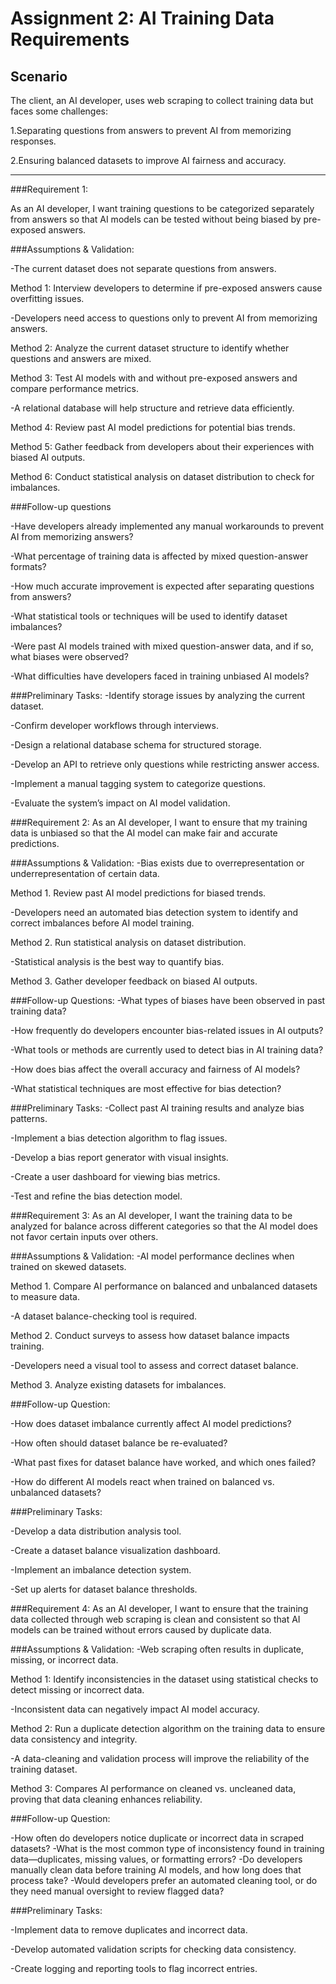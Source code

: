 # Assignment 2: AI Training Data Requirements


## Scenario
The client, an AI developer, uses web scraping to collect training data but faces some challenges:

1.Separating questions from answers to prevent AI from memorizing responses.

2.Ensuring balanced datasets to improve AI fairness and accuracy.

---

###Requirement 1:
 
As an AI developer, I want training questions to be categorized separately from answers so that AI models can be tested without being biased by pre-exposed answers.


###Assumptions & Validation:

-The current dataset does not separate questions from answers.

Method 1: Interview developers to determine if pre-exposed answers cause overfitting issues.

-Developers need access to questions only to prevent AI from memorizing answers.

Method 2: Analyze the current dataset structure to identify whether questions and answers are mixed.

Method 3: Test AI models with and without pre-exposed answers and compare performance metrics.

-A relational database will help structure and retrieve data efficiently.

Method 4: Review past AI model predictions for potential bias trends.

Method 5: Gather feedback from developers about their experiences with biased AI outputs.

Method 6: Conduct statistical analysis on dataset distribution to check for imbalances.


###Follow-up questions

-Have developers already implemented any manual workarounds to prevent AI from memorizing answers?

-What percentage of training data is affected by mixed question-answer formats?

-How much accurate improvement is expected after separating questions from answers?

-What statistical tools or techniques will be used to identify dataset imbalances?

-Were past AI models trained with mixed question-answer data, and if so, what biases were observed?

-What difficulties have developers faced in training unbiased AI models?


###Preliminary Tasks:
-Identify storage issues by analyzing the current dataset.

-Confirm developer workflows through interviews.

-Design a relational database schema for structured storage.

-Develop an API to retrieve only questions while restricting answer access.

-Implement a manual tagging system to categorize questions.

-Evaluate the system’s impact on AI model validation.


###Requirement 2: 
As an AI developer, I want to ensure that my training data is unbiased so that the AI model can make fair and accurate predictions.

###Assumptions & Validation:
-Bias exists due to overrepresentation or underrepresentation of certain data.

Method 1. Review past AI model predictions for biased trends.

-Developers need an automated bias detection system to identify and correct imbalances before AI model training.

Method 2. Run statistical analysis on dataset distribution.

-Statistical analysis is the best way to quantify bias.

Method 3. Gather developer feedback on biased AI outputs.

###Follow-up Questions:
-What types of biases have been observed in past training data?

-How frequently do developers encounter bias-related issues in AI outputs?

-What tools or methods are currently used to detect bias in AI training data?

-How does bias affect the overall accuracy and fairness of AI models?

-What statistical techniques are most effective for bias detection?



###Preliminary Tasks:
-Collect past AI training results and analyze bias patterns.

-Implement a bias detection algorithm to flag issues.

-Develop a bias report generator with visual insights.

-Create a user dashboard for viewing bias metrics.

-Test and refine the bias detection model.


###Requirement 3: 
As an AI developer, I want the training data to be analyzed for balance across different categories so that the AI model does not favor certain inputs over others.

###Assumptions & Validation:
-AI model performance declines when trained on skewed datasets.

Method 1. Compare AI performance on balanced and unbalanced datasets to measure data.

-A dataset balance-checking tool is required.

Method 2. Conduct surveys to assess how dataset balance impacts training.

-Developers need a visual tool to assess and correct dataset balance.

Method 3. Analyze existing datasets for imbalances.

###Follow-up Question:

-How does dataset imbalance currently affect AI model predictions?

-How often should dataset balance be re-evaluated?

-What past fixes for dataset balance have worked, and which ones failed?

-How do different AI models react when trained on balanced vs. unbalanced datasets?


###Preliminary Tasks:

-Develop a data distribution analysis tool.

-Create a dataset balance visualization dashboard.

-Implement an imbalance detection system.

-Set up alerts for dataset balance thresholds.

###Requirement  4:
As an AI developer, I want to ensure that the training data collected through web scraping is clean and consistent so that AI models can be trained without errors caused by duplicate data.

###Assumptions & Validation:
-Web scraping often results in duplicate, missing, or incorrect data.

Method 1: Identify inconsistencies in the dataset using statistical checks to detect missing or incorrect data.

-Inconsistent data can negatively impact AI model accuracy.

Method 2: Run a duplicate detection algorithm on the training data to ensure data consistency and integrity.

-A data-cleaning and validation process will improve the reliability of the training dataset.

Method 3: Compares AI performance on cleaned vs. uncleaned data, proving that data cleaning enhances reliability.


###Follow-up Question:

-How often do developers notice duplicate or incorrect data in scraped datasets?
-What is the most common type of inconsistency found in training data—duplicates, missing values, or formatting errors?
-Do developers manually clean data before training AI models, and how long does that process take?
-Would developers prefer an automated cleaning tool, or do they need manual oversight to review flagged data?

###Preliminary Tasks:

-Implement data to remove duplicates and incorrect data.

-Develop automated validation scripts for checking data consistency.

-Create logging and reporting tools to flag incorrect entries.

